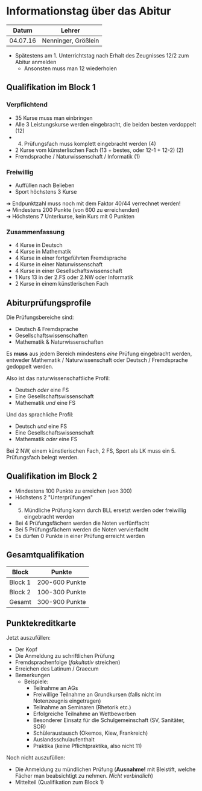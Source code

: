 # Informationstag über das Abitur

Datum    | Lehrer
---      | ---
04.07.16 | Nenninger, Größlein

- Spätestens am 1. Unterrichtstag nach Erhalt des Zeugnisses 12/2 zum Abitur
    anmelden
    - Ansonsten muss man 12 wiederholen

## Qualifikation im Block 1

### Verpflichtend

- 35 Kurse muss man einbringen
- Alle 3 Leistungskurse werden eingebracht, die beiden besten verdoppelt (12)
- 4. Prüfungsfach muss komplett eingebracht werden (4)
- 2 Kurse vom künsterlischen Fach (13 + bestes, oder 12-1 + 12-2) (2)
- Fremdsprache / Naturwissenschaft / Informatik (1)

### Freiwillig

- Auffüllen nach Belieben
- Sport höchstens 3 Kurse

➔ Endpunktzahl muss noch mit dem Faktor 40/44 verrechnet werden!  
➔ Mindestens 200 Punkte (von 600 zu erreichenden)  
➔ Höchstens 7 Unterkurse, kein Kurs mit 0 Punkten  

### Zusammenfassung

- 4 Kurse in Deutsch
- 4 Kurse in Mathematik
- 4 Kurse in einer fortgeführten Fremdsprache
- 4 Kurse in einer Naturwissenschaft
- 4 Kurse in einer Gesellschaftswissenschaft
- 1 Kurs 13 in der 2.FS oder 2.NW oder Informatik
- 2 Kurse in einem künstlerischen Fach

## Abiturprüfungsprofile

Die Prüfungsbereiche sind:
- Deutsch & Fremdsprache
- Gesellschaftswissenschaften
- Mathematik & Naturwissenschaften

Es **muss** aus jedem Bereich mindestens *eine* Prüfung eingebracht werden,
entweder Mathematik / Naturwissenschaft oder Deutsch / Fremdsprache gedoppelt
werden.

Also ist das naturwissenschaftliche Profil:
- Deutsch *oder* eine FS
- Eine Gesellschaftswissenschaft
- Mathematik *und* eine FS

Und das sprachliche Profil:
- Deutsch *und* eine FS
- Eine Gesellschaftswissenschaft
- Mathematik *oder* eine FS

Bei 2 NW, einem künstlerischen Fach, 2 FS, Sport als LK muss ein 5. Prüfungsfach
belegt werden.

## Qualifikation im Block 2

- Mindestens 100 Punkte zu erreichen (von 300)
- Höchstens 2 "Unterprüfungen"
- 5. Mündliche Prüfung kann durch BLL ersetzt werden oder freiwillig eingebracht
     werden
- Bei 4 Prüfungsfächern werden die Noten verfünffacht
- Bei 5 Prüfungsfächern werden die Noten vervierfacht
- Es dürfen 0 Punkte in einer Prüfung erreicht werden

## Gesamtqualifikation

Block   | Punkte
---     | ---
Block 1 | 200-600 Punkte
Block 2 | 100-300 Punkte
Gesamt  | 300-900 Punkte

## Punktekreditkarte

Jetzt auszufüllen:
- Der Kopf
- Die Anmeldung zu schriftlichen Prüfung
- Fremdsprachenfolge (*fakultativ* streichen)
- Erreichen des Latinum / Graecum
- Bemerkungen
    - Beispiele:
        - Teilnahme an AGs
        - Freiwillige Teilnahme an Grundkursen (falls nicht im Notenzeugnis
          eingetragen)
        - Teilnahme an Seminaren (Rhetorik etc.)
        - Erfolgreiche Teilnahme an Wettbewerben
        - Besonderer Einsatz für die Schulgemeinschaft (SV, Sanitäter, SOR)
        - Schüleraustausch (Okemos, Kiew, Frankreich)
        - Auslandsschulaufenthalt
        - Praktika (keine Pflichtpraktika, also nicht 11)

Noch nicht auszufüllen:
- Die Anmeldung zu mündlichen Prüfung (**Ausnahme!** mit Bleistift, welche
  Fächer man beabsichtigt zu nehmen. *Nicht verbindlich*)
- Mittelteil (Qualifikation zum Block 1)



